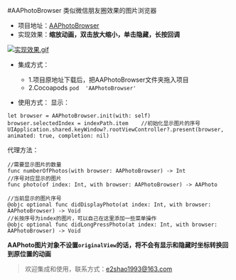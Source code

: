 #AAPhotoBrowser 类似微信朋友圈效果的图片浏览器
- 项目地址：[AAPhotoBrowser](https://github.com/Fxxxxxx/AAPhotoBrowser)
- 实现效果：**缩放动画，双击放大缩小，单击隐藏，长按回调**

[![实现效果.gif](https://s1.ax1x.com/2018/11/16/ix3hh8.md.gif)](https://imgchr.com/i/ix3hh8)

- 集成方式：
  - 1.项目原地址下载后，把AAPhotoBrowser文件夹拖入项目
  - 2.Cocoapods   ```pod  'AAPhotoBrowser' ```

- 使用方式：
显示：
```
let browser = AAPhotoBrowser.init(with: self)
browser.selectedIndex = indexPath.item    //初始化显示图片的序号
UIApplication.shared.keyWindow?.rootViewController?.present(browser, animated: true, completion: nil)
```
  代理方法：
```
//需要显示图片的数量
func numberOfPhotos(with browser: AAPhotoBrowser) -> Int
//序号对应显示的图片
func photo(of index: Int, with browser: AAPhotoBrowser) -> AAPhoto
    
//当前显示的图片序号
@objc optional func didDisplayPhoto(at index: Int, with browser: AAPhotoBrowser) -> Void
//长按序号为index的图片，可以自己在这里添加一些菜单操作
@objc optional func didLongPressPhoto(at index: Int, with browser: AAPhotoBrowser) -> Void

```
**AAPhoto图片对象不设置`originalView`的话，将不会有显示和隐藏时坐标转换回到原位置的动画**

>欢迎集成和使用，联系方式：e2shao1993@163.com
